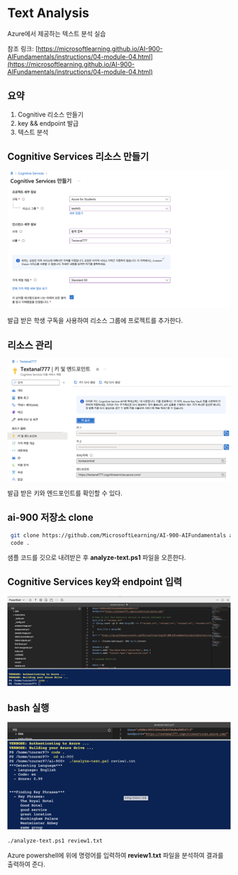 # Text Analysis

Azure에서 제공하는 텍스트 분석 실습

참조 링크: [https://microsoftlearning.github.io/AI-900-AIFundamentals/instructions/04-module-04.html](https://microsoftlearning.github.io/AI-900-AIFundamentals/instructions/04-module-04.html)

## 요약
1. Cognitive 리소스 만들기
2. key && endpoint 발급
3. 텍스트 분석

## Cognitive Services 리소스 만들기

![./md_img/04_ta_resource.png](./md_img/04_ta_resource.png)

발급 받은 학생 구독을 사용하여 리소스 그룹에 프로젝트를 추가한다.

## 리소스 관리

![./md_img/04_ta_kp.png](./md_img/04_ta_kp.png)

발급 받은 키와 엔드포인트를 확인할 수 있다.

## ai-900 저장소 clone

```bash
 git clone https://github.com/MicrosoftLearning/AI-900-AIFundamentals ai-900
 code .
```
샘플 코드를 깃으로 내려받은 후 __analyze-text.ps1__ 파일을 오픈한다.

## Cognitive Services key와 endpoint 입력

![./md_img/04_ta_keyEndpoint.png](./md_img/04_ta_keyEndpoint.png)

## bash 실행

![./md_img/04_ta_result.png](./md_img/04_ta_result.png)

```bash
./analyze-text.ps1 review1.txt
```

Azure powershell에 위에 명령어를 입력하여 __review1.txt__ 파일을 분석하여 결과를 출력하여 준다.